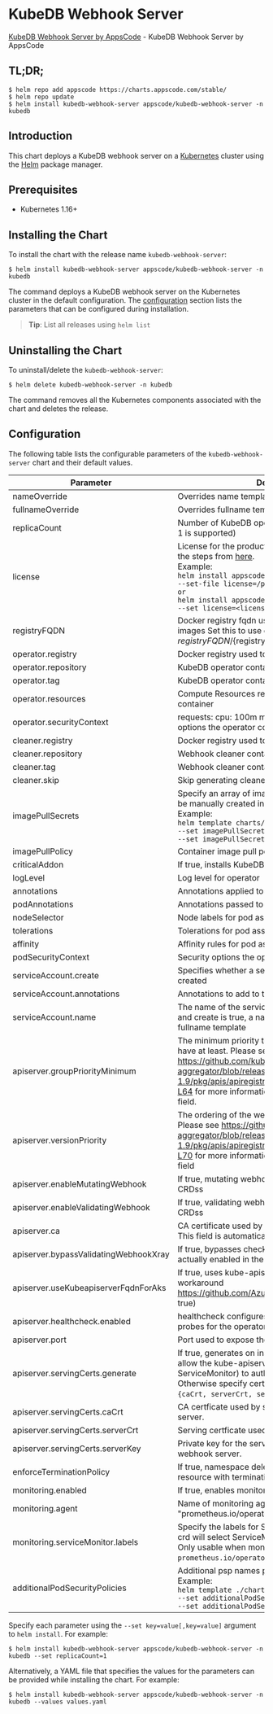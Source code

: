 # KubeDB Webhook Server

[KubeDB Webhook Server by AppsCode](https://github.com/kubedb) - KubeDB Webhook Server by AppsCode

## TL;DR;

```console
$ helm repo add appscode https://charts.appscode.com/stable/
$ helm repo update
$ helm install kubedb-webhook-server appscode/kubedb-webhook-server -n kubedb
```

## Introduction

This chart deploys a KubeDB webhook server on a [Kubernetes](http://kubernetes.io) cluster using the [Helm](https://helm.sh) package manager.

## Prerequisites

- Kubernetes 1.16+

## Installing the Chart

To install the chart with the release name `kubedb-webhook-server`:

```console
$ helm install kubedb-webhook-server appscode/kubedb-webhook-server -n kubedb
```

The command deploys a KubeDB webhook server on the Kubernetes cluster in the default configuration. The [configuration](#configuration) section lists the parameters that can be configured during installation.

> **Tip**: List all releases using `helm list`

## Uninstalling the Chart

To uninstall/delete the `kubedb-webhook-server`:

```console
$ helm delete kubedb-webhook-server -n kubedb
```

The command removes all the Kubernetes components associated with the chart and deletes the release.

## Configuration

The following table lists the configurable parameters of the `kubedb-webhook-server` chart and their default values.

|               Parameter               |                                                                                                                                                                                   Description                                                                                                                                                                                   |                                     Default                                      |
|---------------------------------------|---------------------------------------------------------------------------------------------------------------------------------------------------------------------------------------------------------------------------------------------------------------------------------------------------------------------------------------------------------------------------------|----------------------------------------------------------------------------------|
| nameOverride                          | Overrides name template                                                                                                                                                                                                                                                                                                                                                         | <code>""</code>                                                                  |
| fullnameOverride                      | Overrides fullname template                                                                                                                                                                                                                                                                                                                                                     | <code>""</code>                                                                  |
| replicaCount                          | Number of KubeDB operator replicas to create (only 1 is supported)                                                                                                                                                                                                                                                                                                              | <code>1</code>                                                                   |
| license                               | License for the product. Get a license by following the steps from [here](https://kubedb.run/docs/latest/setup/install/enterprise#get-a-trial-license). <br> Example: <br> `helm install appscode/kubedb-ops-manager \` <br> `--set-file license=/path/to/license/file` <br> `or` <br> `helm install appscode/kubedb-ops-manager \` <br> `--set license=<license file content>` | <code>""</code>                                                                  |
| registryFQDN                          | Docker registry fqdn used to pull KubeDB related images Set this to use docker registry hosted at ${registryFQDN}/${registry}/${image}                                                                                                                                                                                                                                          | <code>""</code>                                                                  |
| operator.registry                     | Docker registry used to pull KubeDB operator image                                                                                                                                                                                                                                                                                                                              | <code>kubedb</code>                                                              |
| operator.repository                   | KubeDB operator container image                                                                                                                                                                                                                                                                                                                                                 | <code>webhook-server</code>                                                      |
| operator.tag                          | KubeDB operator container image tag                                                                                                                                                                                                                                                                                                                                             | <code>v0.24.0</code>                                                             |
| operator.resources                    | Compute Resources required by the operator container                                                                                                                                                                                                                                                                                                                            | <code>{}</code>                                                                  |
| operator.securityContext              | requests: cpu: 100m memory: 128Mi Security options the operator container should run with                                                                                                                                                                                                                                                                                       | <code>{}</code>                                                                  |
| cleaner.registry                      | Docker registry used to pull Webhook cleaner image                                                                                                                                                                                                                                                                                                                              | <code>appscode</code>                                                            |
| cleaner.repository                    | Webhook cleaner container image                                                                                                                                                                                                                                                                                                                                                 | <code>kubectl</code>                                                             |
| cleaner.tag                           | Webhook cleaner container image tag                                                                                                                                                                                                                                                                                                                                             | <code>v1.16</code>                                                               |
| cleaner.skip                          | Skip generating cleaner YAML                                                                                                                                                                                                                                                                                                                                                    | <code>false</code>                                                               |
| imagePullSecrets                      | Specify an array of imagePullSecrets. Secrets must be manually created in the namespace. <br> Example: <br> `helm template charts/kubedb-webhook-server \` <br> `--set imagePullSecrets[0].name=sec0 \` <br> `--set imagePullSecrets[1].name=sec1`                                                                                                                              | <code>[]</code>                                                                  |
| imagePullPolicy                       | Container image pull policy                                                                                                                                                                                                                                                                                                                                                     | <code>IfNotPresent</code>                                                        |
| criticalAddon                         | If true, installs KubeDB operator as critical addon                                                                                                                                                                                                                                                                                                                             | <code>false</code>                                                               |
| logLevel                              | Log level for operator                                                                                                                                                                                                                                                                                                                                                          | <code>3</code>                                                                   |
| annotations                           | Annotations applied to operator deployment                                                                                                                                                                                                                                                                                                                                      | <code>{}</code>                                                                  |
| podAnnotations                        | Annotations passed to operator pod(s).                                                                                                                                                                                                                                                                                                                                          | <code>{}</code>                                                                  |
| nodeSelector                          | Node labels for pod assignment                                                                                                                                                                                                                                                                                                                                                  | <code>{"beta.kubernetes.io/arch":"amd64","beta.kubernetes.io/os":"linux"}</code> |
| tolerations                           | Tolerations for pod assignment                                                                                                                                                                                                                                                                                                                                                  | <code>[]</code>                                                                  |
| affinity                              | Affinity rules for pod assignment                                                                                                                                                                                                                                                                                                                                               | <code>{}</code>                                                                  |
| podSecurityContext                    | Security options the operator pod should run with.                                                                                                                                                                                                                                                                                                                              | <code>{}</code>                                                                  |
| serviceAccount.create                 | Specifies whether a service account should be created                                                                                                                                                                                                                                                                                                                           | <code>true</code>                                                                |
| serviceAccount.annotations            | Annotations to add to the service account                                                                                                                                                                                                                                                                                                                                       | <code>{}</code>                                                                  |
| serviceAccount.name                   | The name of the service account to use. If not set and create is true, a name is generated using the fullname template                                                                                                                                                                                                                                                          | <code></code>                                                                    |
| apiserver.groupPriorityMinimum        | The minimum priority the webhook api group should have at least. Please see https://github.com/kubernetes/kube-aggregator/blob/release-1.9/pkg/apis/apiregistration/v1beta1/types.go#L58-L64 for more information on proper values of this field.                                                                                                                               | <code>10000</code>                                                               |
| apiserver.versionPriority             | The ordering of the webhook api inside of the group. Please see https://github.com/kubernetes/kube-aggregator/blob/release-1.9/pkg/apis/apiregistration/v1beta1/types.go#L66-L70 for more information on proper values of this field                                                                                                                                            | <code>15</code>                                                                  |
| apiserver.enableMutatingWebhook       | If true, mutating webhook is configured for KubeDB CRDss                                                                                                                                                                                                                                                                                                                        | <code>true</code>                                                                |
| apiserver.enableValidatingWebhook     | If true, validating webhook is configured for KubeDB CRDss                                                                                                                                                                                                                                                                                                                      | <code>true</code>                                                                |
| apiserver.ca                          | CA certificate used by the Kubernetes api server. This field is automatically assigned by the operator.                                                                                                                                                                                                                                                                         | <code>not-ca-cert</code>                                                         |
| apiserver.bypassValidatingWebhookXray | If true, bypasses checks that validating webhook is actually enabled in the Kubernetes cluster.                                                                                                                                                                                                                                                                                 | <code>false</code>                                                               |
| apiserver.useKubeapiserverFqdnForAks  | If true, uses kube-apiserver FQDN for AKS cluster to workaround https://github.com/Azure/AKS/issues/522 (default true)                                                                                                                                                                                                                                                          | <code>true</code>                                                                |
| apiserver.healthcheck.enabled         | healthcheck configures the readiness and liveliness probes for the operator pod.                                                                                                                                                                                                                                                                                                | <code>false</code>                                                               |
| apiserver.port                        | Port used to expose the operator apiserver                                                                                                                                                                                                                                                                                                                                      | <code>8443</code>                                                                |
| apiserver.servingCerts.generate       | If true, generates on install/upgrade the certs that allow the kube-apiserver (and potentially ServiceMonitor) to authenticate operators pods. Otherwise specify certs in `apiserver.servingCerts.{caCrt, serverCrt, serverKey}`.                                                                                                                                               | <code>true</code>                                                                |
| apiserver.servingCerts.caCrt          | CA certficate used by serving certificate of webhook server.                                                                                                                                                                                                                                                                                                                    | <code>""</code>                                                                  |
| apiserver.servingCerts.serverCrt      | Serving certficate used by webhook server.                                                                                                                                                                                                                                                                                                                                      | <code>""</code>                                                                  |
| apiserver.servingCerts.serverKey      | Private key for the serving certificate used by webhook server.                                                                                                                                                                                                                                                                                                                 | <code>""</code>                                                                  |
| enforceTerminationPolicy              | If true, namespace deletion will fail if it has a KubeDB resource with terminationPolicy DoNotTerminate                                                                                                                                                                                                                                                                         | <code>true</code>                                                                |
| monitoring.enabled                    | If true, enables monitoring KubeDB operator                                                                                                                                                                                                                                                                                                                                     | <code>false</code>                                                               |
| monitoring.agent                      | Name of monitoring agent ("prometheus.io" or "prometheus.io/operator" or "prometheus.io/builtin")                                                                                                                                                                                                                                                                               | <code>""</code>                                                                  |
| monitoring.serviceMonitor.labels      | Specify the labels for ServiceMonitor. Prometheus crd will select ServiceMonitor using these labels. Only usable when monitoring agent is `prometheus.io/operator`.                                                                                                                                                                                                             | <code>{}</code>                                                                  |
| additionalPodSecurityPolicies         | Additional psp names passed to operator <br> Example: <br> `helm template ./chart/kubedb \` <br> `--set additionalPodSecurityPolicies[0]=abc \` <br> `--set additionalPodSecurityPolicies[1]=xyz`                                                                                                                                                                               | <code>[]</code>                                                                  |


Specify each parameter using the `--set key=value[,key=value]` argument to `helm install`. For example:

```console
$ helm install kubedb-webhook-server appscode/kubedb-webhook-server -n kubedb --set replicaCount=1
```

Alternatively, a YAML file that specifies the values for the parameters can be provided while
installing the chart. For example:

```console
$ helm install kubedb-webhook-server appscode/kubedb-webhook-server -n kubedb --values values.yaml
```
